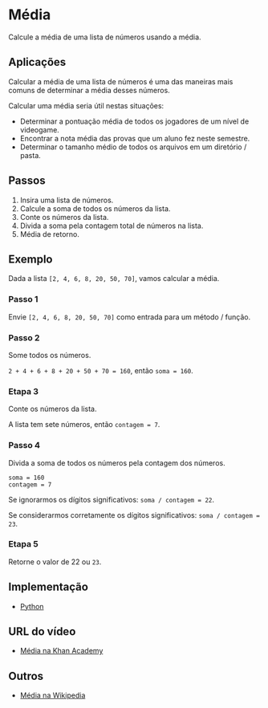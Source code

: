 # Média

Calcule a média de uma lista de números usando a média.

## Aplicações

Calcular a média de uma lista de números é uma das maneiras mais comuns de
determinar a média desses números.

Calcular uma média seria útil nestas situações:

- Determinar a pontuação média de todos os jogadores de um nível de videogame.
- Encontrar a nota média das provas que um aluno fez neste semestre.
- Determinar o tamanho médio de todos os arquivos em um diretório / pasta.

## Passos

1. Insira uma lista de números.
2. Calcule a soma de todos os números da lista.
3. Conte os números da lista.
4. Divida a soma pela contagem total de números na lista.
5. Média de retorno.

## Exemplo

Dada a lista `[2, 4, 6, 8, 20, 50, 70]`, vamos calcular a média.

### Passo 1

Envie `[2, 4, 6, 8, 20, 50, 70]` como entrada para um método / função.

### Passo 2

Some todos os números.

`2 + 4 + 6 + 8 + 20 + 50 + 70 = 160`, então `soma = 160`.

### Etapa 3

Conte os números da lista.

A lista tem sete números, então `contagem = 7`.

### Passo 4

Divida a soma de todos os números pela contagem dos números.

```
soma = 160
contagem = 7
```

Se ignorarmos os dígitos significativos: `soma / contagem = 22`.

Se considerarmos corretamente os dígitos significativos: `soma / contagem = 23`.

### Etapa 5

Retorne o valor de 22 ou `23`.

## Implementação

- [Python](https://github.com/TheAlgorithms/Python/blob/master/maths/average_mean.py)

## URL do vídeo

- [Média na Khan Academy](https://www.khanacademy.org/math/ap-statistics/summarizing-quantitative-data-ap/measuring-center-quantitative/v/mean-median-and-mode)

## Outros

- [Média na Wikipedia](https://en.wikipedia.org/wiki/Mean)
